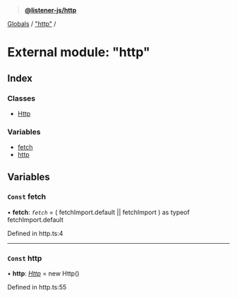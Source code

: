 > **[@listener-js/http](../README.md)**

[Globals](../globals.md) / ["http"](_http_.md) /

# External module: "http"

## Index

### Classes

* [Http](../classes/_http_.http.md)

### Variables

* [fetch](_http_.md#const-fetch)
* [http](_http_.md#const-http)

## Variables

### `Const` fetch

• **fetch**: *`fetch`* =  (
  fetchImport.default || fetchImport
) as typeof fetchImport.default

Defined in http.ts:4

___

### `Const` http

• **http**: *[Http](../classes/_http_.http.md)* =  new Http()

Defined in http.ts:55